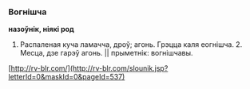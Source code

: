 ### Вогнішча
**назоўнік, ніякі род**

1. Распаленая куча ламачча, дроў; агонь. Грэцца каля еогнішча. 2. Месца, дзе гарэў агонь. || прыметнік: вогнішчавы.

<a rel="author">[http://rv-blr.com/](http://rv-blr.com/slounik.jsp?letterId=0&maskId=0&pageId=537)</a>
